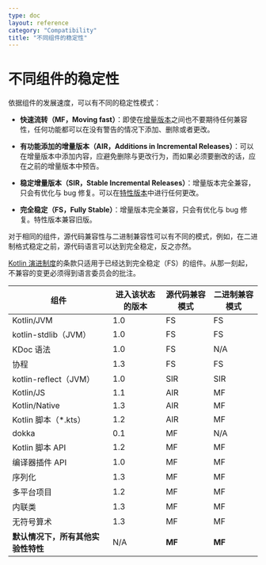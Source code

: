 ```yaml
---
type: doc
layout: reference
category: "Compatibility"
title: "不同组件的稳定性"
---
```


# 不同组件的稳定性

依据组件的发展速度，可以有不同的稳定性模式：
<a name="moving-fast"></a>
*   **快速流转（MF，Moving fast）**：即使在[增量版本](kotlin-evolution.html#feature-releases-and-incremental-releases)之间也不要期待任何兼容性，任何功能都可以在没有警告的情况下添加、删除或者更改。

*   **有功能添加的增量版本（AIR，Additions in Incremental Releases）**：可以在增量版本中添加内容，应避免删除与更改行为，而如果必须要删改的话，应在之前的增量版本中预告。

*   **稳定增量版本（SIR，Stable Incremental Releases）**：增量版本完全兼容，只会有优化与 bug 修复。可以在[特性版本](kotlin-evolution.html#feature-releases-and-incremental-releases)中进行任何更改。

<a name="fully-stable"></a>
*   **完全稳定（FS，Fully Stable）**：增量版本完全兼容，只会有优化与 bug 修复。特性版本兼容旧版。

对于相同的组件，源代码兼容性与二进制兼容性可以有不同的模式，例如，在二进制格式稳定之前，源代码语言可以达到完全稳定，反之亦然。

[Kotlin 演进制度](kotlin-evolution.html)的条款只适用于已经达到完全稳定（FS）的组件。从那一刻起，不兼容的变更必须得到语言委员会的批注。

|**组件**|**进入该状态的版本**|**源代码兼容模式**|**二进制兼容模式**|
| --- | --- | --- | --- |
Kotlin/JVM|1.0|FS|FS|
kotlin-stdlib（JVM）|1.0|FS|FS
KDoc 语法|1.0|FS|N/A
协程|1.3|FS|FS
kotlin-reflect（JVM）|1.0|SIR|SIR
Kotlin/JS|1.1|AIR|MF
Kotlin/Native|1.3|AIR|MF
Kotlin 脚本（*.kts）|1.2|AIR|MF
dokka|0.1|MF|N/A
Kotlin 脚本 API|1.2|MF|MF
编译器插件 API|1.0|MF|MF
序列化|1.3|MF|MF
多平台项目|1.2|MF|MF
内联类|1.3|MF|MF
无符号算术|1.3|MF|MF
**默认情况下，所有其他实验性特性**|N/A|**MF**|**MF**